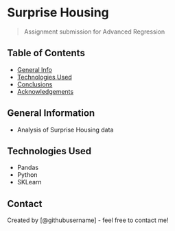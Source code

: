 # Surprise Housing
> Assignment submission for Advanced Regression


## Table of Contents
* [General Info](#general-information)
* [Technologies Used](#technologies-used)
* [Conclusions](#conclusions)
* [Acknowledgements](#acknowledgements)

<!-- You can include any other section that is pertinent to your problem -->

## General Information
- Analysis of Surprise Housing data

<!-- You don't have to answer all the questions - just the ones relevant to your project. -->


<!-- You don't have to answer all the questions - just the ones relevant to your project. -->


## Technologies Used
- Pandas
- Python
- SKLearn

<!-- As the libraries versions keep on changing, it is recommended to mention the version of library used in this project -->

## Contact
Created by [@githubusername] - feel free to contact me!


<!-- Optional -->
<!-- ## License -->
<!-- This project is open source and available under the [... License](). -->

<!-- You don't have to include all sections - just the one's relevant to your project -->